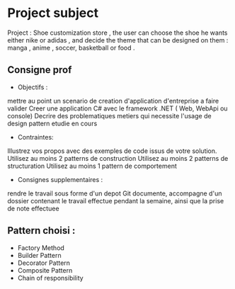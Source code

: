 # Project subject 

Project : Shoe customization store , the user can choose the shoe he wants either nike or adidas , and decide the theme that can be designed on them : manga , anime , soccer, basketball or food . 

## Consigne prof 

- Objectifs : 
 
mettre au point un scenario de creation d'application d'entreprise a faire valider 
Creer une application C# avec le framework .NET ( Web, WebApi ou console)
Decrire des problematiques metiers qui necessite l'usage de design pattern etudie en cours

- Contraintes: 
 
Illustrez vos propos avec des exemples de code issus de votre solution.
Utilisez au moins 2 patterns de construction
Utilisez au moins 2 patterns de structuration
Utilisez au moins 1 pattern de comportement

- Consignes supplementaires : 
 
rendre le travail sous forme d'un depot Git documente, accompagne d'un dossier contenant le travail effectue pendant la semaine, ainsi que la prise de note effectuee

## Pattern choisi :
- Factory Method 
- Builder Pattern
- Decorator Pattern
- Composite Pattern 
- Chain of responsibility 
